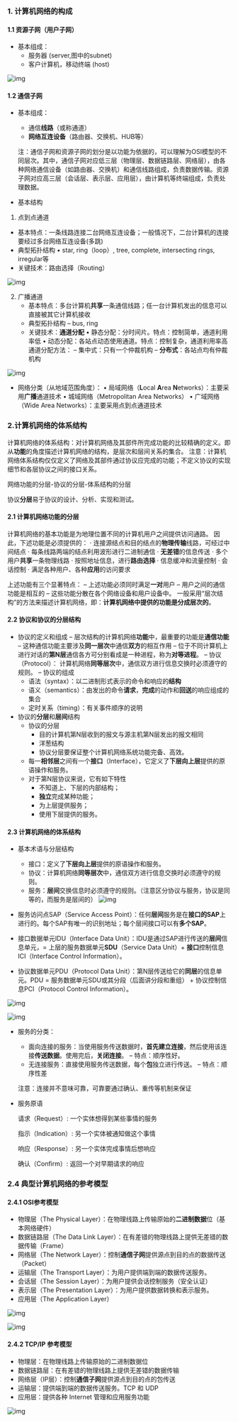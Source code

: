 

### 1. 计算机网络的构成

#### 1.1 资源子网（用户子网）
- 基本组成：
  - 服务器 (server,图中的subnet)
  - 客户计算机，移动终端 (host)

![img](https://pic1.zhimg.com/80/v2-a1d9d188a0e8876c5132555c76846b2e_1440w.png)

#### 1.2 通信子网
- 基本组成：

  - 通信**线路**（或称通道）
  - **网络互连设备**（路由器、交换机、HUB等）

  注：通信子网和资源子网的划分是以功能为依据的，可以理解为OSI模型的不同层次。其中，通信子网对应低三层（物理层、数据链路层、网络层），由各种网络通信设备（如路由器、交换机）和通信线路组成，负责数据传输。资源子网对应高三层（会话层、表示层、应用层），由计算机等终端组成，负责处理数据。

- 基本结构

1. 点到点通道
  - 基本特点：一条线路连接二台网络互连设备；一般情况下，二台计算机的连接要经过多台网络互连设备(多跳)
  - 典型拓扑结构
    • star, ring（loop）, tree, complete, intersecting rings, irregular等
  - 关键技术：路由选择（Routing）

![img](https://pic1.zhimg.com/80/v2-5f943bb869b10266d803d6d9d087225b_1440w.png)

2. 广播通道
   - 基本特点：多台计算机**共享**一条通信线路；任一台计算机发出的信息可以直接被其它计算机接收
   - 典型拓扑结构
     – bus, ring
   - 关键技术：**通道分配**
     • 静态分配：分时间片。特点：控制简单，通道利用率低
     • 动态分配：各站点动态使用通道。特点：控制复杂，通道利用率高
     通道分配方法：
     – 集中式：只有一个仲裁机构
     – **分布式**：各站点均有仲裁机构

![img](https://pic1.zhimg.com/80/v2-cdd115940b702c997951b711e8991c00_1440w.png)

- 网络分类（从地域范围角度）：
  • 局域网络（**L**ocal **A**rea **N**etworks）：主要采用**广播**通道技术
  • 城域网络（Metropolitan Area Networks）
  • 广域网络（Wide Area Networks）：主要采用点到点通道技术

### 2.计算机网络的体系结构

计算机网络的体系结构：对计算机网络及其部件所完成功能的比较精确的定义。即从**功能**的角度描述计算机网络的结构，是层次和层间关系的集合。
注意：计算机网络体系结构仅仅定义了网络及其部件通过协议应完成的功能；不定义协议的实现细节和各层协议之间的接口关系。

网络功能的分层-协议的分层-体系结构的分层

协议**分层**易于协议的设计、分析、实现和测试。

#### 2.1 计算机网络功能的分层
计算机网络的基本功能是为地理位置不同的计算机用户之间提供访问通路。
因此，下述功能是必须提供的：
‧ 连接源结点和目的结点的**物理传输**线路，可经过中间结点
‧ 每条线路两端的结点利用波形进行二进制通信
‧ **无差错**的信息传送
‧ 多个用户**共享**一条物理线路
‧ 按照地址信息，进行**路由选择**
‧ 信息缓冲和流量控制
‧ 会话控制
‧ 满足各种用户、各种**应用**的访问要求

上述功能有三个显著特点：
– 上述功能必须同时满足**一对**用户
– 用户之间的通信功能是相互的
– 这些功能分散在各个网络设备和用户设备中。
一般采用“层次结构”的方法来描述计算机网络，即：**计算机网络中提供的功能是分成层次的**。

#### 2.2 协议和协议的分层结构
- 协议的定义和组成
  – 层次结构的计算机网络**功能**中，最重要的功能是**通信功能**
  – 这种通信功能主要涉及**同一层次**中通信**双方**的相互作用
  – 位于不同计算机上进行对话的**第N层**通信各方可分别看成是一种进程，称为**对等进程**。
  – 协议（Protocol）： 计算机网络**同等层次**中，通信双方进行信息交换时必须遵守的规则。
  – 协议的组成
  - 语法（syntax）：以二进制形式表示的命令和响应的**结构**
  - 语义（semantics）：由发出的命令**请求**，**完成**的动作和**回送**的响应组成的集合
  - 定时关系（timing）：有关事件顺序的说明
- 协议的**分层**和**层间**结构
  - 协议的分层
    - 目的计算机第N层收到的报文与源主机第N层发出的报文相同
    - 洋葱结构
    - 协议分层要保证整个计算机网络系统功能完备、高效。
  - 每一**相邻层**之间有一个**接口**（Interface），它定义了**下层向上层**提供的原语操作和服务。
  - 对于第N层协议来说，它有如下特性
    - 不知道上、下层的内部结构；
    - **独立**完成某种功能；
    - 为上层提供服务；
    - 使用下层提供的服务。

#### 2.3 计算机网络的体系结构

- 基本术语与分层结构
  - 接口：定义了**下层向上层**提供的原语操作和服务。
  - 协议：计算机网络**同等层次**中，通信双方进行信息交换时必须遵守的规则。
  - 服务：**层间**交换信息时必须遵守的规则。（注意区分协议与服务，协议是同等的，而服务是层间的）
    ![img](https://pic3.zhimg.com/80/v2-ee0b6fad5e502b2b2f3913bc9156f8ce_1440w.png)

- 服务访问点SAP（Service Access Point）：任何**层间**服务是在**接口的SAP**上进行的。每个SAP有唯一的识别地址；每个层间接口可以有**多个SAP**。
- 接口数据单元IDU（Interface Data Unit）：IDU是通过SAP进行传送的**层间**信息单元，= 上层的服务数据单元**SDU**（Service Data Unit）+ **接口**控制信息ICI（Interface Control Information）。
- 协议数据单元PDU（Protocol Data Unit）：第N层传送给它的**同层**的信息单元。PDU = 服务数据单元SDU或其分段（后面讲分段和重组） + 协议控制信息PCI（Protocol Control Information）。

![img](https://pic1.zhimg.com/80/v2-49b6eb260dbadc32b499956eebbf979a_1440w.jpeg)

![img](https://pica.zhimg.com/80/v2-ca1fc74a5bf457e9218469ca4fbea562_1440w.jpeg)

- 服务的分类：

  - 面向连接的服务：当使用服务传送数据时，**首先建立连接**，然后使用该连接**传送数据**。使用完后，**关闭连接**。
    – 特点：顺序性好。
  - 无连接服务：直接使用服务传送数据，每个**包**独立进行传送。
    – 特点：顺序性差

  注意：连接并不意味可靠，可靠要通过确认、重传等机制来保证

- 服务原语

  请求（Request）: 一个实体想得到某些事情的服务

  指示（Indication）: 另一个实体被通知做这个事情

  响应（Response）: 另一个实体完成事情后想响应

  确认（Confirm）: 返回一个对早期请求的响应

### 2.4 典型计算机网络的参考模型

#### 2.4.1 OSI参考模型

- 物理层（The Physical Layer）：在物理线路上传输原始的**二进制数据**位（基本网络硬件）
- 数据链路层（The Data Link Layer）：在有差错的物理线路上提供无差错的数据传输（Frame）
- 网络层（The Network Layer）：控制**通信子网**提供源点到目的点的数据传送（Packet）
- 运输层（The Transport Layer）：为用户提供端到端的数据传送服务。
- 会话层（The Session Layer）：为用户提供会话控制服务（安全认证）
- 表示层（The Presentation Layer）：为用户提供数据转换和表示服务。
- 应用层（The Application Layer）

![img](https://pic2.zhimg.com/80/v2-ae5468cd4951089907c355da6c42d777_1440w.jpeg)

![img](https://pic3.zhimg.com/80/v2-ef4ee583f3836fcaf3ddf7c07cf01f48_1440w.jpeg)

#### 2.4.2 TCP/IP 参考模型

- 物理层：在物理线路上传输原始的二进制数据位
- 数据链路层：在有差错的物理线路上提供无差错的数据传输
- 网络层（IP层）：控制**通信子网**提供源点到目的点的包传送
- 运输层：提供端到端的数据传送服务。TCP 和 UDP
- 应用层：提供各种 Internet 管理和应用服务功能

![img](https://pic1.zhimg.com/80/v2-171eb3e7e98b06ab03af6680a0f44a15_1440w.png)









